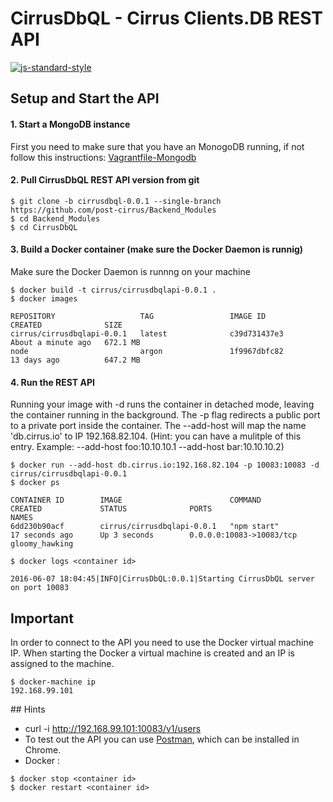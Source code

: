 # CirrusDbQL - Cirrus Clients.DB REST API
[![js-standard-style](https://cdn.rawgit.com/feross/standard/master/badge.svg)](https://github.com/feross/standard)

## Setup and Start the API

#### 1. Start a MongoDB instance
First you need to make sure that you have an MonogoDB running, if not follow this instructions: [Vagrantfile-Mongodb](https://github.com/post-cirrus/Vagrant-Basic-Templates/blob/master/Vagrantfile-Mongodb/README.md)

#### 2. Pull CirrusDbQL REST API version from git
```
$ git clone -b cirrusdbql-0.0.1 --single-branch https://github.com/post-cirrus/Backend_Modules
$ cd Backend_Modules
$ cd CirrusDbQL
```

#### 3. Build a Docker container (make sure the Docker Daemon is runnig)

Make sure the Docker Daemon is runnng on your machine

```
$ docker build -t cirrus/cirrusdbqlapi-0.0.1 .
$ docker images

REPOSITORY                   TAG                 IMAGE ID            CREATED              SIZE
cirrus/cirrusdbqlapi-0.0.1   latest              c39d731437e3        About a minute ago   672.1 MB
node                         argon               1f9967dbfc82        13 days ago          647.2 MB
```

#### 4. Run the REST API

Running your image with -d runs the container in detached mode, leaving the container running in the background.
The -p flag redirects a public port to a private port inside the container.
The --add-host will map the name 'db.cirrus.io' to IP 192.168.82.104. (Hint: you can have a mulitple of this entry. Example: --add-host foo:10.10.10.1 --add-host bar:10.10.10.2)

```
$ docker run --add-host db.cirrus.io:192.168.82.104 -p 10083:10083 -d cirrus/cirrusdbqlapi-0.0.1
$ docker ps

CONTAINER ID        IMAGE                        COMMAND             CREATED             STATUS              PORTS                      NAMES
6dd230b90acf        cirrus/cirrusdbqlapi-0.0.1   "npm start"         17 seconds ago      Up 3 seconds        0.0.0.0:10083->10083/tcp   gloomy_hawking

$ docker logs <container id>

2016-06-07 18:04:45|INFO|CirrusDbQL:0.0.1|Starting CirrusDbQL server on port 10083

```

## Important

In order to connect to the API you need to use the Docker virtual machine IP. When starting
the Docker a virtual machine is created and an IP is assigned to the machine.

```
$ docker-machine ip
192.168.99.101
```

## Hints
* curl -i http://192.168.99.101:10083/v1/users
* To test out the API you can use [Postman](https://chrome.google.com/webstore/detail/postman/fhbjgbiflinjbdggehcddcbncdddomop), which can be installed in Chrome.
* Docker :
```
$ docker stop <container id>
$ docker restart <container id>
```
